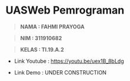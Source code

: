 # UASWeb Pemrograman

> **NAMA  : FAHMI PRAYOGA**

> **NIM   : 311910682**

> **KELAS : TI.19.A.2**


- Link Youtube  : https://youtu.be/uex1B_8bLdg

- Link Demo     : UNDER CONSTRUCTION
